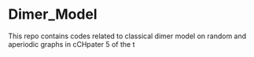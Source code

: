 # Dimer_Model

This repo contains codes related to classical dimer model on random and aperiodic graphs in cCHpater 5 of the t
